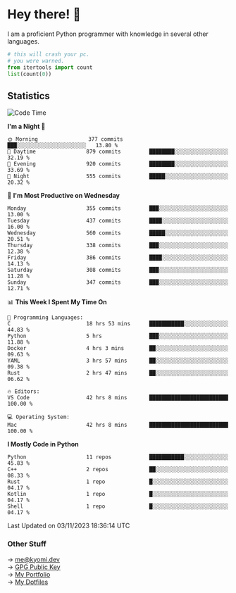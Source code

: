 # Hey there! 👋

I am a proficient Python programmer with knowledge in several other languages.

```py
# this will crash your pc.
# you were warned.
from itertools import count
list(count(0))
```

## Statistics
<!--START_SECTION:waka-->
![Code Time](http://img.shields.io/badge/Code%20Time-565%20hrs%2056%20mins-blue)

**I'm a Night 🦉** 

```text
🌞 Morning                377 commits         ███░░░░░░░░░░░░░░░░░░░░░░   13.80 % 
🌆 Daytime                879 commits         ████████░░░░░░░░░░░░░░░░░   32.19 % 
🌃 Evening                920 commits         ████████░░░░░░░░░░░░░░░░░   33.69 % 
🌙 Night                  555 commits         █████░░░░░░░░░░░░░░░░░░░░   20.32 % 
```
📅 **I'm Most Productive on Wednesday** 

```text
Monday                   355 commits         ███░░░░░░░░░░░░░░░░░░░░░░   13.00 % 
Tuesday                  437 commits         ████░░░░░░░░░░░░░░░░░░░░░   16.00 % 
Wednesday                560 commits         █████░░░░░░░░░░░░░░░░░░░░   20.51 % 
Thursday                 338 commits         ███░░░░░░░░░░░░░░░░░░░░░░   12.38 % 
Friday                   386 commits         ████░░░░░░░░░░░░░░░░░░░░░   14.13 % 
Saturday                 308 commits         ███░░░░░░░░░░░░░░░░░░░░░░   11.28 % 
Sunday                   347 commits         ███░░░░░░░░░░░░░░░░░░░░░░   12.71 % 
```


📊 **This Week I Spent My Time On** 

```text
💬 Programming Languages: 
C                        18 hrs 53 mins      ███████████░░░░░░░░░░░░░░   44.83 % 
Python                   5 hrs               ███░░░░░░░░░░░░░░░░░░░░░░   11.88 % 
Docker                   4 hrs 3 mins        ██░░░░░░░░░░░░░░░░░░░░░░░   09.63 % 
YAML                     3 hrs 57 mins       ██░░░░░░░░░░░░░░░░░░░░░░░   09.38 % 
Rust                     2 hrs 47 mins       ██░░░░░░░░░░░░░░░░░░░░░░░   06.62 % 

🔥 Editors: 
VS Code                  42 hrs 8 mins       █████████████████████████   100.00 % 

💻 Operating System: 
Mac                      42 hrs 8 mins       █████████████████████████   100.00 % 
```

**I Mostly Code in Python** 

```text
Python                   11 repos            ███████████░░░░░░░░░░░░░░   45.83 % 
C++                      2 repos             ██░░░░░░░░░░░░░░░░░░░░░░░   08.33 % 
Rust                     1 repo              █░░░░░░░░░░░░░░░░░░░░░░░░   04.17 % 
Kotlin                   1 repo              █░░░░░░░░░░░░░░░░░░░░░░░░   04.17 % 
Shell                    1 repo              █░░░░░░░░░░░░░░░░░░░░░░░░   04.17 % 
```




 Last Updated on 03/11/2023 18:36:14 UTC
<!--END_SECTION:waka-->

### Other Stuff

→ [me@kyomi.dev](mailto:me@kyomi.dev)\
→ [GPG Public Key](https://github.com/bitterteriyaki.gpg)\
→ [My Portfolio](https://kyomi.dev)\
→ [My Dotfiles](https://github.com/bitterteriyaki/dotfiles)
